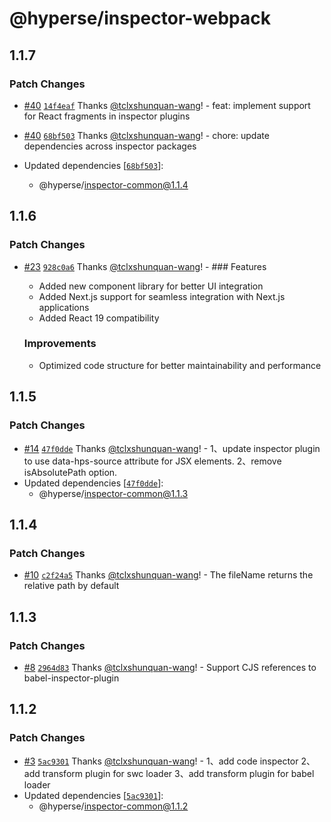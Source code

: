# @hyperse/inspector-webpack

## 1.1.7

### Patch Changes

- [#40](https://github.com/hyperse-io/code-inspector/pull/40) [`14f4eaf`](https://github.com/hyperse-io/code-inspector/commit/14f4eafac735ff180fab431f81b52e72cba2b814) Thanks [@tclxshunquan-wang](https://github.com/tclxshunquan-wang)! - feat: implement support for React fragments in inspector plugins

- [#40](https://github.com/hyperse-io/code-inspector/pull/40) [`68bf503`](https://github.com/hyperse-io/code-inspector/commit/68bf5037db8b6447ff68a6413e0ecb31bbea8d3f) Thanks [@tclxshunquan-wang](https://github.com/tclxshunquan-wang)! - chore: update dependencies across inspector packages

- Updated dependencies [[`68bf503`](https://github.com/hyperse-io/code-inspector/commit/68bf5037db8b6447ff68a6413e0ecb31bbea8d3f)]:
  - @hyperse/inspector-common@1.1.4

## 1.1.6

### Patch Changes

- [#23](https://github.com/hyperse-io/code-inspector/pull/23) [`928c0a6`](https://github.com/hyperse-io/code-inspector/commit/928c0a6a997729c3fd1de0a8411fc4244eff5ccc) Thanks [@tclxshunquan-wang](https://github.com/tclxshunquan-wang)! - ### Features

  - Added new component library for better UI integration
  - Added Next.js support for seamless integration with Next.js applications
  - Added React 19 compatibility

  ### Improvements

  - Optimized code structure for better maintainability and performance

## 1.1.5

### Patch Changes

- [#14](https://github.com/hyperse-io/code-inspector/pull/14) [`47f0dde`](https://github.com/hyperse-io/code-inspector/commit/47f0dde428b1d595f605021aa8a2dc0509e9e522) Thanks [@tclxshunquan-wang](https://github.com/tclxshunquan-wang)! - 1、update inspector plugin to use data-hps-source attribute for JSX elements.
  2、remove isAbsolutePath option.
- Updated dependencies [[`47f0dde`](https://github.com/hyperse-io/code-inspector/commit/47f0dde428b1d595f605021aa8a2dc0509e9e522)]:
  - @hyperse/inspector-common@1.1.3

## 1.1.4

### Patch Changes

- [#10](https://github.com/hyperse-io/code-inspector/pull/10) [`c2f24a5`](https://github.com/hyperse-io/code-inspector/commit/c2f24a59472dbbd3cf73b0068f621a845e6cb7be) Thanks [@tclxshunquan-wang](https://github.com/tclxshunquan-wang)! - The fileName returns the relative path by default

## 1.1.3

### Patch Changes

- [#8](https://github.com/hyperse-io/code-inspector/pull/8) [`2964d83`](https://github.com/hyperse-io/code-inspector/commit/2964d83b16865395a7116248c175dc6511c1682b) Thanks [@tclxshunquan-wang](https://github.com/tclxshunquan-wang)! - Support CJS references to babel-inspector-plugin

## 1.1.2

### Patch Changes

- [#3](https://github.com/hyperse-io/code-inspector/pull/3) [`5ac9301`](https://github.com/hyperse-io/code-inspector/commit/5ac9301ae8638580296bccc7772d42424e8107b2) Thanks [@tclxshunquan-wang](https://github.com/tclxshunquan-wang)! - 1、add code inspector
  2、add transform plugin for swc loader
  3、add transform plugin for babel loader
- Updated dependencies [[`5ac9301`](https://github.com/hyperse-io/code-inspector/commit/5ac9301ae8638580296bccc7772d42424e8107b2)]:
  - @hyperse/inspector-common@1.1.2
